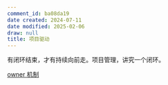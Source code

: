 ```yaml
---
comment_id: ba08da19
date created: 2024-07-11
date modified: 2025-02-06
draw: null
title: 项目驱动
---
```

有闭环结束，才有持续向前走。项目管理，讲究一个闭环。

[owner 机制](owner%20机制.md)
